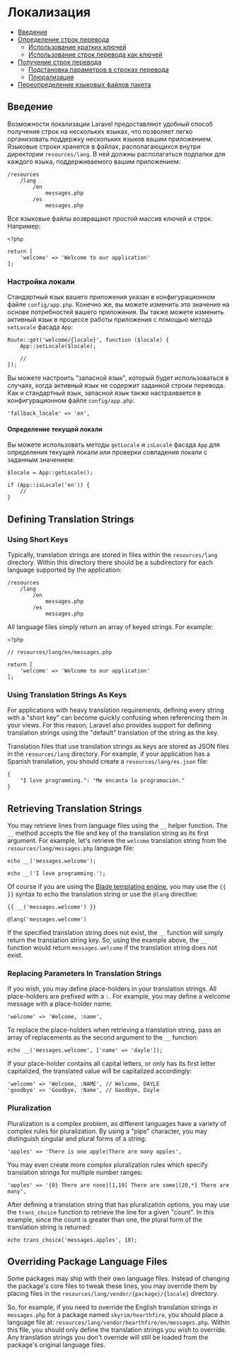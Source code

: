 # Локализация

- [Введение](#introduction)
- [Определение строк перевода](#defining-translation-strings)
    - [Использование кратких ключей](#using-short-keys)
    - [Использование строк перевода как ключей](#using-translation-strings-as-keys)
- [Получение строк перевода](#retrieving-translation-strings)
    - [Подстановка параметров в строках перевода](#replacing-parameters-in-translation-strings)
    - [Плюрализация](#pluralization)
- [Переопределение языковых файлов пакета](#overriding-package-language-files)

<a name="introduction"></a>
## Введение

Возможности локализации Laravel предоставляют удобный способ получения строк на нескольких языках, что позволяет легко организовать поддержку нескольких языков вашим приложением. Языковые строки хранятся в файлах, располагающихся внутри директории `resources/lang`. В ней должны располагаться подпапки для каждого языка, поддерживаемого вашим приложением:

    /resources
        /lang
            /en
                messages.php
            /es
                messages.php

Все языковые файлы возвращают простой массив ключей и строк. Например:

    <?php

    return [
        'welcome' => 'Welcome to our application'
    ];

### Настройка локали

Стандартный язык вашего приложения указан в конфигурационном файле `config/app.php`. Конечно же, вы можете изменить это значение на основе потребностей вашего приложения. Вы также можете изменить активный язык в процессе работы приложения с помощью метода `setLocale` фасада `App`:

    Route::get('welcome/{locale}', function ($locale) {
        App::setLocale($locale);

        //
    });

Вы можете настроить "запасной язык", который будет использоваться в случаях, когда активный язык не содержит заданной строки перевода. Как и стандартный язык, запасной язык также настраивается в конфигурационном файле `config/app.php`:

    'fallback_locale' => 'en',

#### Определение текущей локали

Вы можете использовать методы `getLocale` и `isLocale` фасада `App` для определения текущей локали или проверки совпадения локали с заданным значением:

    $locale = App::getLocale();

    if (App::isLocale('en')) {
        //
    }

<a name="defining-translation-strings"></a>
## Defining Translation Strings

<a name="using-short-keys"></a>
### Using Short Keys

Typically, translation strings are stored in files within the `resources/lang` directory. Within this directory there should be a subdirectory for each language supported by the application:

    /resources
        /lang
            /en
                messages.php
            /es
                messages.php

All language files simply return an array of keyed strings. For example:

    <?php

    // resources/lang/en/messages.php

    return [
        'welcome' => 'Welcome to our application'
    ];

<a name="using-translation-strings-as-keys"></a>
### Using Translation Strings As Keys

For applications with heavy translation requirements, defining every string with a "short key" can become quickly confusing when referencing them in your views. For this reason, Laravel also provides support for defining translation strings using the "default" translation of the string as the key.

Translation files that use translation strings as keys are stored as JSON files in the `resources/lang` directory. For example, if your application has a Spanish translation, you should create a `resources/lang/es.json` file:

    {
        "I love programming.": "Me encanta la programación."
    }

<a name="retrieving-translation-strings"></a>
## Retrieving Translation Strings

You may retrieve lines from language files using the `__` helper function. The `__` method accepts the file and key of the translation string as its first argument. For example, let's retrieve the `welcome` translation string from the `resources/lang/messages.php` language file:

    echo __('messages.welcome');

    echo __('I love programming.');

Of course if you are using the [Blade templating engine](/docs/{{version}}/blade), you may use the `{{ }}` syntax to echo the translation string or use the `@lang` directive:

    {{ __('messages.welcome') }}

    @lang('messages.welcome')

If the specified translation string does not exist, the `__` function will simply return the translation string key. So, using the example above, the `__` function would return `messages.welcome` if the translation string does not exist.

<a name="replacing-parameters-in-translation-strings"></a>
### Replacing Parameters In Translation Strings

If you wish, you may define place-holders in your translation strings. All place-holders are prefixed with a `:`. For example, you may define a welcome message with a place-holder name:

    'welcome' => 'Welcome, :name',

To replace the place-holders when retrieving a translation string, pass an array of replacements as the second argument to the `__` function:

    echo __('messages.welcome', ['name' => 'dayle']);

If your place-holder contains all capital letters, or only has its first letter capitalized, the translated value will be capitalized accordingly:

    'welcome' => 'Welcome, :NAME', // Welcome, DAYLE
    'goodbye' => 'Goodbye, :Name', // Goodbye, Dayle


<a name="pluralization"></a>
### Pluralization

Pluralization is a complex problem, as different languages have a variety of complex rules for pluralization. By using a "pipe" character, you may distinguish singular and plural forms of a string:

    'apples' => 'There is one apple|There are many apples',

You may even create more complex pluralization rules which specify translation strings for multiple number ranges:

    'apples' => '{0} There are none|[1,19] There are some|[20,*] There are many',

After defining a translation string that has pluralization options, you may use the `trans_choice` function to retrieve the line for a given "count". In this example, since the count is greater than one, the plural form of the translation string is returned:

    echo trans_choice('messages.apples', 10);

<a name="overriding-package-language-files"></a>
## Overriding Package Language Files

Some packages may ship with their own language files. Instead of changing the package's core files to tweak these lines, you may override them by placing files in the `resources/lang/vendor/{package}/{locale}` directory.

So, for example, if you need to override the English translation strings in `messages.php` for a package named `skyrim/hearthfire`, you should place a language file at: `resources/lang/vendor/hearthfire/en/messages.php`. Within this file, you should only define the translation strings you wish to override. Any translation strings you don't override will still be loaded from the package's original language files.
